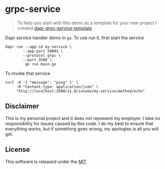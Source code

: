 # grpc-service

> To help you start with this demo as a template for your new project I created [dapr-grpc-service-template](https://github.com/mchmarny/dapr-grpc-service-template)

Dapr service handler demo in `go`. To use run it, first start the service

```shell
dapr run --app-id my-service \
	    --app-port 50001 \
	    --protocol grpc \
	    --port 3500 \
         go run main.go
```

To invoke that service

```shell
curl -d '{ "message": "ping" }' \
     -H "Content-type: application/json" \
     "http://localhost:3500/v1.0/invoke/my-service/method/echo"
```

## Disclaimer

This is my personal project and it does not represent my employer. I take no responsibility for issues caused by this code. I do my best to ensure that everything works, but if something goes wrong, my apologies is all you will get.

## License

This software is released under the [MIT](../LICENSE)
